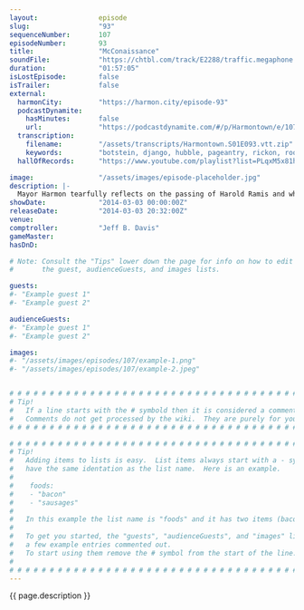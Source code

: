 ```yaml
---
layout:               episode
slug:                 "93"
sequenceNumber:       107
episodeNumber:        93
title:                "McConaissance"
soundFile:            "https://chtbl.com/track/E2288/traffic.megaphone.fm/STA7537699370.mp3?updated=1556134812"
duration:             "01:57:05"
isLostEpisode:        false
isTrailer:            false
external:
  harmonCity:         "https://harmon.city/episode-93"
  podcastDynamite:
    hasMinutes:       false
    url:              "https://podcastdynamite.com/#/p/Harmontown/e/107/93"
  transcription:
    filename:         "/assets/transcripts/Harmontown.S01E093.vtt.zip"
    keywords:         "botstein, django, hubble, pageantry, rickon, rooney's, mcconaughey's, leto, foist, noop, caddy, nominee, wept, ramis, nominees, 1971, mumble, meatballs, harold, stardom, chang, hustle, sparkles, acceptance, mourn"
  hallOfRecords:      "https://www.youtube.com/playlist?list=PLqxM5x81hNOZMIoq38XXjI0ocbQ1g1clH"

image:                "/assets/images/episode-placeholder.jpg"
description: |-
  Mayor Harmon tearfully reflects on the passing of Harold Ramis and while the Academy Awards ceremony takes place mere blocks away, Harmontown hosts its own Oscars special.
showDate:             "2014-03-03 00:00:00Z"
releaseDate:          "2014-03-03 20:32:00Z"
venue:                
comptroller:          "Jeff B. Davis"
gameMaster:           
hasDnD:               

# Note: Consult the "Tips" lower down the page for info on how to edit
#       the guest, audienceGuests, and images lists.

guests:
#- "Example guest 1"
#- "Example guest 2"

audienceGuests:
#- "Example guest 1"
#- "Example guest 2"

images:
#- "/assets/images/episodes/107/example-1.png"
#- "/assets/images/episodes/107/example-2.jpeg"


# # # # # # # # # # # # # # # # # # # # # # # # # # # # # # # # # # # # # # # # # # # # #
# Tip!
#   If a line starts with the # symbold then it is considered a comment.
#   Comments do not get processed by the wiki.  They are purely for your information.
# # # # # # # # # # # # # # # # # # # # # # # # # # # # # # # # # # # # # # # # # # # # #

# # # # # # # # # # # # # # # # # # # # # # # # # # # # # # # # # # # # # # # # # # # # #
# Tip!
#   Adding items to lists is easy.  List items always start with a - symbol and have
#   have the same identation as the list name.  Here is an example.
#
#    foods:
#    - "bacon"
#    - "sausages"
#
#   In this example the list name is "foods" and it has two items (bacon, and sausages).
#
#   To get you started, the "guests", "audienceGuests", and "images" lists below have
#   a few example entries commented out.
#   To start using them remove the # symbol from the start of the line.
#
# # # # # # # # # # # # # # # # # # # # # # # # # # # # # # # # # # # # # # # # # # # # #
---
```


<!-- The episode description will be rendered here -->
{{ page.description }}

<!-- Add your content BELOW here -->
<!-- vvvvvvvvvvvvvvvvvvvvvvvvvvv -->




<!-- ^^^^^^^^^^^^^^^^^^^^^^^^^^^ -->
<!-- Add your content ABOVE here -->

<!-- The episode gallery will be rendered here -->